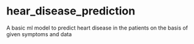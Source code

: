 # hear_disease_prediction
A basic ml model to predict heart disease in the patients on the basis of given symptoms and data
